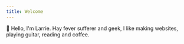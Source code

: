 ```yaml
---
title: Welcome
---
```


👋 Hello, I'm Larrie. Hay fever sufferer and geek, I like making websites, playing guitar, reading and coffee.

